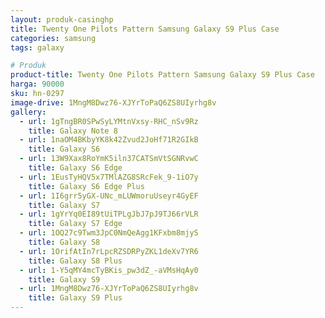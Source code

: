 ```yaml
---
layout: produk-casinghp
title: Twenty One Pilots Pattern Samsung Galaxy S9 Plus Case
categories: samsung
tags: galaxy

# Produk
product-title: Twenty One Pilots Pattern Samsung Galaxy S9 Plus Case
harga: 90000
sku: hn-0297
image-drive: 1MngM8Dwz76-XJYrToPaQ6ZS8UIyrhg8v
gallery:
  - url: 1gTngBR0SPwSyLYMtnVxsy-RHC_nSv9Rz
    title: Galaxy Note 8
  - url: 1naOM4BKbyYK8k42Zvud2JoHf71R2GIkB
    title: Galaxy S6
  - url: 13W9Xax8RoYmK5iln37CATSmVtSGNRvwC
    title: Galaxy S6 Edge
  - url: 1EusTyHQV5x7TMlAZG8SRcFek_9-1iO7y
    title: Galaxy S6 Edge Plus
  - url: 1I6grr5yGX-UNc_mLUWmoruUseyr4GyEF
    title: Galaxy S7
  - url: 1gYrYq0EI89tUiTPLgJbJ7pJ9TJ66rVLR
    title: Galaxy S7 Edge
  - url: 1OQ27c9Twm3JpC0NmQeAgg1KFxbm8mjyS
    title: Galaxy S8
  - url: 1OrifAtIn7rLpcRZSDRPyZKL1deXv7YR6
    title: Galaxy S8 Plus
  - url: 1-Y5qMY4mcTyBKis_pw3dZ_-aVMsHqAy0
    title: Galaxy S9
  - url: 1MngM8Dwz76-XJYrToPaQ6ZS8UIyrhg8v
    title: Galaxy S9 Plus
---
```


